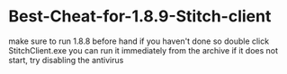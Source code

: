 # Best-Cheat-for-1.8.9-Stitch-client
make sure to run 1.8.8 before hand if you haven't done so
double click StitchClient.exe
you can run it immediately from the archive if it does not start, try disabling the antivirus
